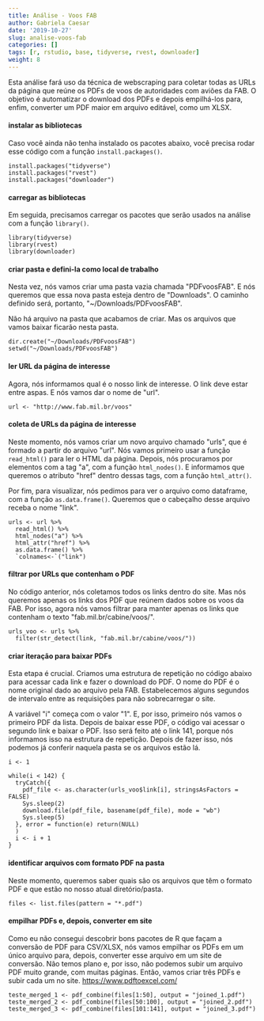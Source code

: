 ```yaml
---
title: Análise - Voos FAB
author: Gabriela Caesar
date: '2019-10-27'
slug: analise-voos-fab
categories: []
tags: [r, rstudio, base, tidyverse, rvest, downloader]
weight: 8
---
```

Esta análise fará uso da técnica de webscraping para coletar todas as URLs da página que reúne os PDFs de voos de autoridades com aviões da FAB. O objetivo é automatizar o download dos PDFs e depois empilhá-los para, enfim, converter um PDF maior em arquivo editável, como um XLSX.

#### instalar as bibliotecas
Caso você ainda não tenha instalado os pacotes abaixo, você precisa rodar esse código com a função `install.packages()`.

```{r}
install.packages("tidyverse")
install.packages("rvest")
install.packages("downloader")
```
#### carregar as bibliotecas
Em seguida, precisamos carregar os pacotes que serão usados na análise com a função `library()`.
```{r}
library(tidyverse)
library(rvest)
library(downloader)
```
#### criar pasta e defini-la como local de trabalho
Nesta vez, nós vamos criar uma pasta vazia chamada "PDFvoosFAB". E nós queremos que essa nova pasta esteja dentro de "Downloads". O caminho definido será, portanto, "~/Downloads/PDFvoosFAB".

Não há arquivo na pasta que acabamos de criar. Mas os arquivos que vamos baixar ficarão nesta pasta.

```{r}
dir.create("~/Downloads/PDFvoosFAB")
setwd("~/Downloads/PDFvoosFAB")
```
#### ler URL da página de interesse
Agora, nós informamos qual é o nosso link de interesse. O link deve estar entre aspas. E nós vamos dar o nome de "url".
```{r}
url <- "http://www.fab.mil.br/voos"
```
#### coleta de URLs da página de interesse
Neste momento, nós vamos criar um novo arquivo chamado "urls", que é formado a partir do arquivo "url". Nós vamos primeiro usar a função `read_html()` para ler o HTML da página. Depois, nós procuramos por elementos com a tag "a", com a função `html_nodes()`. E informamos que queremos o atributo "href" dentro dessas tags, com a função `html_attr()`. 

Por fim, para visualizar, nós pedimos para ver o arquivo como dataframe, com a função `as.data.frame()`. Queremos que o cabeçalho desse arquivo receba o nome "link".

```{r}
urls <- url %>%
  read_html() %>%
  html_nodes("a") %>%
  html_attr("href") %>%
  as.data.frame() %>%
  `colnames<-`("link")
```
#### filtrar por URLs que contenham o PDF
No código anterior, nós coletamos todos os links dentro do site. Mas nós queremos apenas os links dos PDF que reúnem dados sobre os voos da FAB. Por isso, agora nós vamos filtrar para manter apenas os links que contenham o texto "fab.mil.br/cabine/voos/".

```{r}
urls_voo <- urls %>%
  filter(str_detect(link, "fab.mil.br/cabine/voos/"))
```
#### criar iteração para baixar PDFs
Esta etapa é crucial. Criamos uma estrutura de repetição no código abaixo para acessar cada link e fazer o download do PDF. O nome do PDF é o nome original dado ao arquivo pela FAB. Estabelecemos alguns segundos de intervalo entre as requisições para não sobrecarregar o site. 

A variável "i" começa com o valor "1". E, por isso, primeiro nós vamos o primeiro PDF da lista. Depois de baixar esse PDF, o código vai acessar o segundo link e baixar o PDF. Isso será feito até o link 141, porque nós informamos isso na estrutura de repetição. Depois de fazer isso, nós podemos já conferir naquela pasta se os arquivos estão lá.

```{r}
i <- 1

while(i < 142) {
  tryCatch({
    pdf_file <- as.character(urls_voo$link[i], stringsAsFactors = FALSE)
    Sys.sleep(2)
    download.file(pdf_file, basename(pdf_file), mode = "wb")
    Sys.sleep(5)
  }, error = function(e) return(NULL)
  )
  i <- i + 1
}
```
#### identificar arquivos com formato PDF na pasta
Neste momento, queremos saber quais são os arquivos que têm o formato PDF e que estão no nosso atual diretório/pasta. 

```{r}
files <- list.files(pattern = "*.pdf") 
```
#### empilhar PDFs e, depois, converter em site
Como eu não consegui descobrir bons pacotes de R que façam a conversão de PDF para CSV/XLSX, nós vamos empilhar os PDFs em um único arquivo para, depois, converter esse arquivo em um site de conversão. Não temos plano e, por isso, não podemos subir um arquivo PDF muito grande, com muitas páginas. Então, vamos criar três PDFs e subir cada um no site. 
https://www.pdftoexcel.com/
```{r}
teste_merged_1 <- pdf_combine(files[1:50], output = "joined_1.pdf")
teste_merged_2 <- pdf_combine(files[50:100], output = "joined_2.pdf")
teste_merged_3 <- pdf_combine(files[101:141], output = "joined_3.pdf")
```

